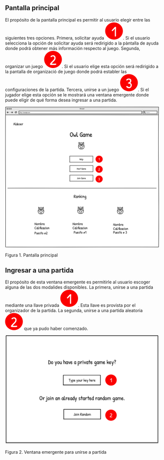 ## Pantalla principal

El propósito de la pantalla principal es permitir al usuario elegir entre las siguientes tres opciones. Primera, solicitar ayuda ![1](./1.svg). Si el usuario selecciona la opción de solicitar ayuda será redirigido a la pàntalla de ayuda donde podrá obtener más información respecto al juego. Segunda, organizar un juego ![2](./2.svg). Si el usuario elige esta opción será redirigido a la pantalla de organizació de juego donde podrá establer las configuraciones de la partida. Tercera, unirse a un juego ![3](./3.svg). Si el jugador elige esta opción se le mostrará una ventana emergente donde puede eligir de qué forma desea ingresar a una partida.

![pantalla-principal](./home.svg)

Figura 1. Pantalla principal

## Ingresar a una partida

El propósito de esta ventana emergente es permitirle al usuario escoger alguna de las dos modalides disponibles. La primera, unirse a una partida mediante una llave privada ![1](./1.svg). Esta llave es provista por el organizador de la partida. La segunda, unirse a una partida aleatoria ![2](./2.svg) que ya pudo haber comenzado.

![unirse-a-partida](./game-joining-options-modal.svg)

Figura 2. Ventana emergente para unirse a partida